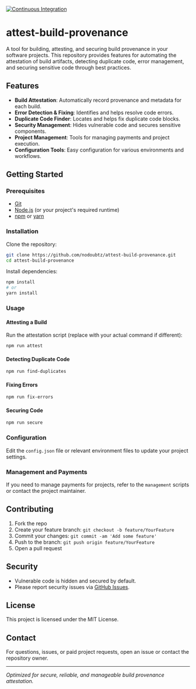 [![Continuous Integration](https://github.com/nodoubtz/attest-build-provenance/actions/workflows/ci.yml/badge.svg)](https://github.com/nodoubtz/attest-build-provenance/actions/workflows/ci.yml)

# attest-build-provenance

A tool for building, attesting, and securing build provenance in your software projects. This repository provides features for automating the attestation of build artifacts, detecting duplicate code, error management, and securing sensitive code through best practices.

## Features

- **Build Attestation**: Automatically record provenance and metadata for each build.
- **Error Detection & Fixing**: Identifies and helps resolve code errors.
- **Duplicate Code Finder**: Locates and helps fix duplicate code blocks.
- **Security Management**: Hides vulnerable code and secures sensitive components.
- **Project Management**: Tools for managing payments and project execution.
- **Configuration Tools**: Easy configuration for various environments and workflows.

## Getting Started

### Prerequisites

- [Git](https://git-scm.com/)
- [Node.js](https://nodejs.org/) (or your project's required runtime)
- [npm](https://www.npmjs.com/) or [yarn](https://yarnpkg.com/)

### Installation

Clone the repository:

```bash
git clone https://github.com/nodoubtz/attest-build-provenance.git
cd attest-build-provenance
```

Install dependencies:

```bash
npm install
# or
yarn install
```

### Usage

#### Attesting a Build

Run the attestation script (replace with your actual command if different):

```bash
npm run attest
```

#### Detecting Duplicate Code

```bash
npm run find-duplicates
```

#### Fixing Errors

```bash
npm run fix-errors
```

#### Securing Code

```bash
npm run secure
```

### Configuration

Edit the `config.json` file or relevant environment files to update your project settings.

### Management and Payments

If you need to manage payments for projects, refer to the `management` scripts or contact the project maintainer.

## Contributing

1. Fork the repo
2. Create your feature branch: `git checkout -b feature/YourFeature`
3. Commit your changes: `git commit -am 'Add some feature'`
4. Push to the branch: `git push origin feature/YourFeature`
5. Open a pull request

## Security

- Vulnerable code is hidden and secured by default.
- Please report security issues via [GitHub Issues](https://github.com/nodoubtz/attest-build-provenance/issues).

## License

This project is licensed under the MIT License.

## Contact

For questions, issues, or paid project requests, open an issue or contact the repository owner.

---
*Optimized for secure, reliable, and manageable build provenance attestation.*
